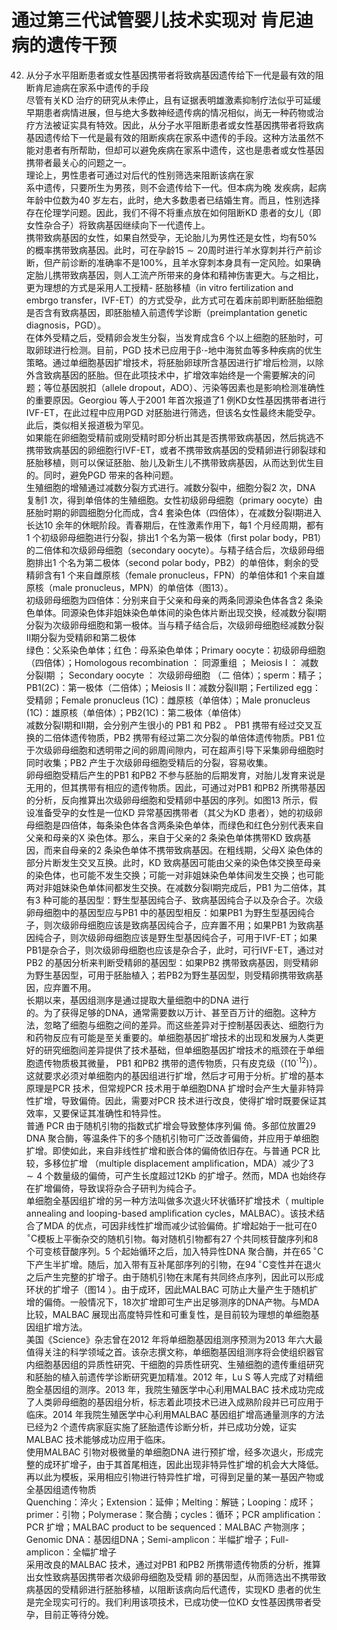 # 通过第三代试管婴儿技术实现对 肯尼迪病的遗传干预  
42. 从分子水平阻断患者或女性基因携带者将致病基因遗传给下一代是最有效的阻断肯尼迪病在家系中遗传的手段  
尽管有关KD 治疗的研究从未停止，且有证据表明雄激素抑制疗法似乎可延缓早期患者病情进展，但与绝大多数神经遗传病的情况相似，尚无一种药物或治疗方法被证实具有特效。因此，从分子水平阻断患者或女性基因携带者将致病基因遗传给下一代是最有效的阻断疾病在家系中遗传的手段。这种方法虽然不能对患者有所帮助，但却可以避免疾病在家系中遗传，这也是患者或女性基因携带者最关心的问题之一。  
理论上，男性患者可通过对后代的性别筛选来阻断该病在家  
系中遗传，只要所生为男孩，则不会遗传给下一代。但本病为晚 发疾病，起病年龄中位数为40 岁左右，此时，绝大多数患者已结婚生育。而且，性别选择存在伦理学问题。因此，我们不得不将重点放在如何阻断KD 患者的女儿（即女性杂合子）将致病基因继续向下一代遗传上。  
携带致病基因的女性，如果自然受孕，无论胎儿为男性还是女性，均有$50\%$ 的概率携带致病基因。此时，可在孕龄$15\sim20$周时进行羊水穿刺并行产前诊断，但产前诊断的准确率不是$100\%$，且羊水穿刺本身具有一定风险。如果确定胎儿携带致病基因，则人工流产所带来的身体和精神伤害更大。与之相比，更为理想的方式是采用人工授精- 胚胎移植（in vitro fertilization and embrgo transfer，IVF-ET）的方式受孕，此方式可在着床前即判断胚胎细胞是否含有致病基因，即胚胎植入前遗传学诊断（preimplantation genetic diagnosis，PGD）。  
在体外受精之后，受精卵会发生分裂，当发育成含6 个以上细胞的胚胎时，可取卵球进行检测。目前，PGD 技术已应用于$\upbeta\cdot$-地中海贫血等多种疾病的优生策略。通过单细胞基因扩增技术，将胚胎卵球所含基因进行扩增后检测，以除外含致病基因的胚胎。但在此项技术中，扩增效率始终是一个需要解决的问题；等位基因脱扣（allele dropout，ADO）、污染等因素也是影响检测准确性的重要原因。Georgiou 等人于2001 年首次报道了1 例KD女性基因携带者进行IVF-ET，在此过程中应用PGD 对胚胎进行筛选，但该名女性最终未能受孕。此后，类似相关报道极为罕见。  
如果能在卵细胞受精前或刚受精时即分析出其是否携带致病基因，然后挑选不携带致病基因的卵细胞行IVF-ET，或者不携带致病基因的受精卵进行卵裂球和胚胎移植，则可以保证胚胎、胎儿及新生儿不携带致病基因，从而达到优生目的。同时，避免PGD 带来的各种问题。  
生殖细胞的增殖通过减数分裂方式进行。减数分裂中，细胞分裂2 次，DNA 复制1 次，得到单倍体的生殖细胞。女性初级卵母细胞（primary oocyte）由胚胎时期的卵圆细胞分化而成，含4 套染色体（四倍体），在减数分裂Ⅰ期进入长达10 余年的休眠阶段。青春期后，在性激素作用下，每1 个月经周期，都有1 个初级卵母细胞进行分裂，排出1 个名为第一极体（ﬁrst polar body，PB1）的二倍体和次级卵母细胞（secondary oocyte）。与精子结合后，次级卵母细胞排出1 个名为第二极体（second polar body，PB2）的单倍体，剩余的受精卵含有1 个来自雌原核（female pronucleus，FPN）的单倍体和1 个来自雄原核（male pronucleus，MPN）的单倍体（图13）。  
初级卵母细胞为四倍体：分别来自于父亲和母亲的两条同源染色体各含2 条染色单体。同源染色体非姐妹染色单体间的染色体片断出现交换，经减数分裂Ⅰ期分裂为次级卵母细胞和第一极体。当与精子结合后，次级卵母细胞经减数分裂Ⅱ期分裂为受精卵和第二极体  
绿色：父系染色单体；红色：母系染色单体；Primary oocyte：初级卵母细胞（四倍体）；Homologous recombination ： 同源重组 ； Meiosis Ⅰ ： 减数分裂Ⅰ期 ； Secondary oocyte ： 次级卵母细胞 （二 倍体）；sperm：精子；PB1(2C)：第一极体（二倍体）；Meiosis Ⅱ：减数分裂Ⅱ期；Fertilized egg：受精卵；Female pronucleus (1C)：雌原核（单倍体）；Male pronucleus (1C)：雄原核（单倍体）；PB2(1C)：第二极体（单倍体）  
减数分裂Ⅰ期和Ⅱ期，会分别产生很小的 PB1  和 PB2 。 PB1 携带有经过交叉互换的二倍体遗传物质，PB2 携带有经过第二次分裂的单倍体遗传物质。PB1 位于次级卵母细胞和透明带之间的卵周间隙内，可在超声引导下采集卵母细胞时同时收集；PB2 产生于次级卵母细胞受精后的分裂，容易收集。  
卵母细胞受精后产生的PB1 和PB2 不参与胚胎的后期发育，对胎儿发育来说是无用的，但其携带有相应的遗传物质。因此，可通过对PB1 和PB2 所携带基因的分析，反向推算出次级卵母细胞和受精卵中基因的序列。如图13 所示，假设准备受孕的女性是一位KD 异常基因携带者（其父为KD 患者），她的初级卵母细胞是四倍体，每条染色体各含两条染色单体，而绿色和红色分别代表来自父亲和母亲的X 染色体。那么，来自于父亲的2 条染色单体携带KD 致病基因，而来自母亲的2 条染色单体不携带致病基因。在粗线期，父母X 染色体的部分片断发生交叉互换。此时，KD 致病基因可能由父亲的染色体交换至母亲的染色体，也可能不发生交换；可能一对非姐妹染色单体间发生交换；也可能两对非姐妹染色单体间都发生交换。在减数分裂Ⅰ期完成后，PB1 为二倍体，其有3 种可能的基因型：野生型基因纯合子、致病基因纯合子以及杂合子。次级卵母细胞中的基因型应与PB1 中的基因型相反：如果PB1 为野生型基因纯合子，则次级卵母细胞应该是致病基因纯合子，应弃置不用；如果PB1 为致病基因纯合子，则次级卵母细胞应该是野生型基因纯合子，可用于IVF-ET；如果PB1是杂合子，则次级卵母细胞也应该是杂合子，此时，可行IVF-ET，通过对PB2 的基因分析来判断受精卵的基因型：如果PB2 携带致病基因，则受精卵为野生基因型，可用于胚胎植入；若PB2为野生基因型，则受精卵携带致病基因，应弃置不用。  
长期以来，基因组测序是通过提取大量细胞中的DNA 进行  
的。为了获得足够的DNA，通常需要数以万计、甚至百万计的细胞。这种方法，忽略了细胞与细胞之间的差异。而这些差异对于控制基因表达、细胞行为和药物反应有可能是至关重要的。单细胞基因扩增技术的出现和发展为人类更好的研究细胞间差异提供了技术基础，但单细胞基因扩增技术的瓶颈在于单细胞遗传物质极其微量， PB1 和PB2 携带的遗传物质，只有皮克级（$(10^{\cdot12})$）。这就要求必须对单细胞内的基因组进行扩增，然后才可用于分析。扩增的基本原理是PCR 技术，但常规PCR 技术用于单细胞DNA 扩增时会产生大量非特异性扩增，导致偏倚。因此，需要对PCR 技术进行改良，使得扩增时既要保证其效率，又要保证其准确性和特异性。  
普通 PCR  由于随机引物的指数式扩增会导致整体序列偏 倚。多部位放置29 DNA 聚合酶，等温条件下的多个随机引物可广泛改善偏倚，并应用于单细胞扩增。即使如此，来自非线性扩增和嵌合体的偏倚依旧存在。与普通 PCR  比较，多移位扩增 （multiple displacement ampliﬁcation，MDA）减少了$3\sim4$ 个数量级的偏倚，可产生长度超过12Kb 的扩增子。然而，MDA 也始终存在扩增偏倚，导致误将杂合子研判为纯合子。  
单细胞全基因组扩增的另一种方法叫做多次退火环状循环扩增技术（ multiple annealing and looping-based ampliﬁcation  cycles，MALBAC）。该技术结合了MDA 的优点，可因非线性扩增而减少试验偏倚。扩增起始于一批可在$0\,^{\circ}\mathrm{C}$模板上平衡杂交的随机引物。每对随机引物都有27 个共同核苷酸序列和8 个可变核苷酸序列。5 个起始循环之后，加入特异性DNA 聚合酶，并在$65\,^{\circ}\mathrm{C}$下产生半扩增。随后，加入带有互补尾部序列的引物，在$94\,^{\circ}\mathrm{C}$变性并在退火之后产生完整的扩增子。由于随机引物在末尾有共同终点序列，因此可以形成环状的扩增子（图14 ）。由于成环，因此MALBAC 可防止大量产生于随机扩增的偏倚。一般情况下，18次扩增即可生产出足够测序的DNA产物。与MDA比较，MALBAC 展现出高度特异性和可重复性，是目前较为理想的单细胞基因组扩增方法。  
美国《Science》杂志曾在2012 年将单细胞基因组测序预测为2013 年六大最值得关注的科学领域之首。该杂志撰文称，单细胞基因组测序将会使组织器官内细胞基因组的异质性研究、干细胞的异质性研究、生殖细胞的遗传重组研究和胚胎的植入前遗传学诊断研究更加精准。2012 年，Lu S 等人完成了对精细胞全基因组的测序。2013 年，我院生殖医学中心利用MALBAC 技术成功完成了人类卵母细胞的基因组分析，标志着此项技术已进入成熟阶段并已可应用于临床。2014 年我院生殖医学中心利用MALBAC 基因组扩增高通量测序的方法已经为2 个遗传病家庭实施了胚胎遗传诊断分析，并已成功分娩，证实MALBAC 技术能够成功应用于临床。  
使用MALBAC 引物对极微量的单细胞DNA 进行预扩增，经多次退火，形成完整的成环扩增子，由于其首尾相连，因此出现非特异性扩增的机会大大降低。再以此为模板，采用相应引物进行特异性扩增，可得到足量的某一基因产物或全基因组遗传物质  
Quenching：淬火；Extension：延伸；Melting：解链；Looping：成环；primer：引物；Polymerase：聚合酶；cycles：循环；PCR amplification：PCR 扩增；MALBAC product to be sequenced：MALBAC 产物测序；Genomic DNA：基因组DNA；Semi-amplicon：半幅扩增子；Full- amplicon：全幅扩增子  
采用改良的MALBAC 技术，通过对PB1 和PB2 所携带遗传物质的分析，推算出女性致病基因携带者次级卵母细胞及受精 卵的基因型，从而筛选出不携带致病基因的受精卵进行胚胎移植，以阻断该病向后代遗传，实现KD 患者的优生是完全现实可行的。我们利用该项技术，已成功使一位KD 女性基因携带者受孕，目前正等待分娩。  